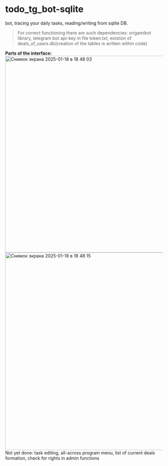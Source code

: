 # todo_tg_bot-sqlite
bot, tracing your daily tasks, reading/writing from sqlite DB.

>For correct functioning there are such dependencies: 
>origamibot library, 
>telegram bot api-key in file token.txt, 
>existion of deals_of_users.db(creation of the tables is written within code)

**Parts of the interface:**
<img width="628" alt="Снимок экрана 2025-01-18 в 18 48 03" src="https://github.com/user-attachments/assets/603e79b0-af6d-4dd7-a3f3-eb8eca6919a8" />
<img width="631" alt="Снимок экрана 2025-01-18 в 18 48 15" src="https://github.com/user-attachments/assets/33ea2702-3079-4d66-886b-525c601eaabb" />
Not yet done: task editing, all-across program menu, list of current deals formation, check for rights in admin functions
